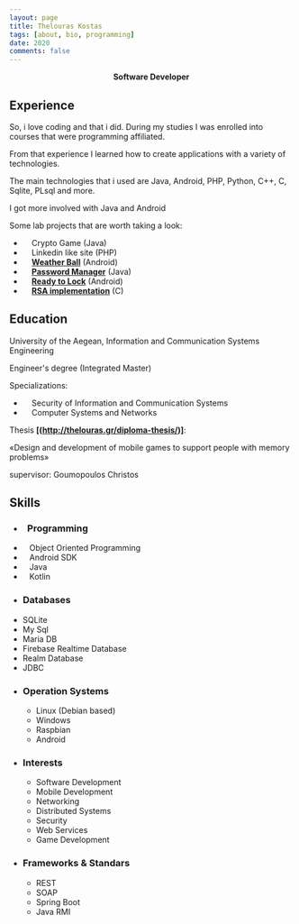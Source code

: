 ```yaml
---
layout: page
title: Thelouras Kostas
tags: [about, bio, programming]
date: 2020
comments: false
---
```

    
<center><a><b> Software Developer </b></a> </center>

## Experience

So, i love coding and that i did. During my studies I was enrolled into  courses that were programming affiliated.

From that experience I learned how to create applications with a variety of technologies.

The main technologies that i used are Java, Android, PHP, Python, C++, C, Sqlite, PLsql and more.

I got more involved with Java and Android

Some lab projects that are worth taking a look:

* &nbsp;&nbsp;&nbsp;&nbsp;Crypto Game (Java)
* &nbsp;&nbsp;&nbsp;&nbsp;Linkedin like site (PHP)
* &nbsp;&nbsp;&nbsp;&nbsp;**[Weather Ball](http://thelouras.gr/weather-ball/)** (Android)
* &nbsp;&nbsp;&nbsp;&nbsp;**[Password Manager](https://github.com/Thelouras58/PasswordManager)** (Java)
* &nbsp;&nbsp;&nbsp;&nbsp;**[Ready to Lock](https://github.com/Thelouras58/ReadyToLock)** (Android)
* &nbsp;&nbsp;&nbsp;&nbsp;**[RSA implementation](https://gist.github.com/Thelouras58/a3b04a3df0d167743084ff94442f52d8)** (C)

   
  
## Education

University of the Aegean, Information and Communication Systems Engineering

Engineer's degree (Integrated Master)

Specializations:

* &nbsp;&nbsp;&nbsp;&nbsp;Security of Information and Communication Systems
* &nbsp;&nbsp;&nbsp;&nbsp;Computer Systems and Networks

Thesis **[(http://thelouras.gr/diploma-thesis/)]**:

«Design and development of mobile games to support people with memory problems»

supervisor: Goumopoulos Christos


## Skills
* ### &nbsp;&nbsp;Programming
* &nbsp;&nbsp;&nbsp;Object Oriented Programming
* &nbsp;&nbsp;&nbsp;Android SDK
* &nbsp;&nbsp;&nbsp;Java
* &nbsp;&nbsp;&nbsp;Kotlin 
* ### Databases 
* SQLite
* My Sql
* Maria DB
* Firebase Realtime Database
* Realm Database
* JDBC  
* ### Operation Systems 
    * Linux (Debian based)
    * Windows
    * Raspbian
    * Android 
* ### Interests 
    * Software Development
    * Mobile Development
    * Networking
    * Distributed Systems
    * Security
    * Web Services
    * Game Development
* ### Frameworks & Standars 
    * REST 
    * SOAP
    * Spring Boot
    * Java RMI
